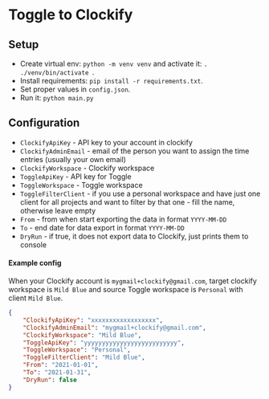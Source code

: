# Toggle to Clockify

## Setup

* Create virtual env: `python -m venv venv` and activate it: `. ./venv/bin/activate `.
* Install requirements: `pip install -r requirements.txt`.
* Set proper values in `config.json`.
* Run it: `python main.py`

## Configuration
- `ClockifyApiKey` - API key to your account in clockify
- `ClockifyAdminEmail` - email of the person you want to assign the time entries (usually your own email)
- `ClockifyWorkspace` - Clockify workspace
- `ToggleApiKey` - API key for Toggle
- `ToggleWorkspace` - Toggle workspace
- `ToggleFilterClient` - if you use a personal workspace and have just one client for all projects and want to filter by that one - fill the name, otherwise leave empty
- `From` - from when start exporting the data in format `YYYY-MM-DD`
- `To` - end date for data export in format `YYYY-MM-DD`
- `DryRun` - if true, it does not export data to Clockify, just prints them to console

#### Example config
When your Clockify account is `mygmail+clockify@gmail.com`, target clockify workspace is `Mild Blue` and 
source Toggle workspace is `Personal` with client `Mild Blue`.
```json
{
    "ClockifyApiKey": "xxxxxxxxxxxxxxxxxx",
    "ClockifyAdminEmail": "mygmail+clockify@gmail.com",
    "ClockifyWorkspace": "Mild Blue",
    "ToggleApiKey": "yyyyyyyyyyyyyyyyyyyyyyyyyy",
    "ToggleWorkspace": "Personal",
    "ToggleFilterClient": "Mild Blue",
    "From": "2021-01-01",
    "To": "2021-01-31",
    "DryRun": false
}

```